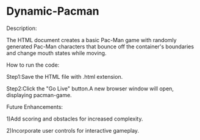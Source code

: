 # Dynamic-Pacman
Description:

The HTML document creates a basic Pac-Man game with randomly generated Pac-Man characters that bounce off the container's boundaries and change mouth states while moving.

How to run the code:

Step1:Save the HTML file with .html extension.

Step2:Click the "Go Live" button.A new browser window will open, displaying pacman-game.

Future Enhancements:

1)Add scoring and obstacles for increased complexity.

2)Incorporate user controls for interactive gameplay.
